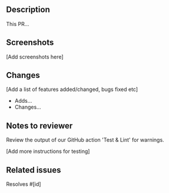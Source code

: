 ## Description
This PR…


## Screenshots
[Add screenshots here]


## Changes
[Add a list of features added/changed, bugs fixed etc]

* Adds…
* Changes…


## Notes to reviewer
Review the output of our GitHub action 'Test & Lint' for warnings.

[Add more instructions for testing]

## Related issues
Resolves #[id]
